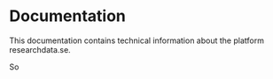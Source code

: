 # Documentation

This documentation contains technical information about the platform researchdata.se.

So